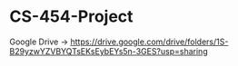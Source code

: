 # CS-454-Project

Google Drive -> https://drive.google.com/drive/folders/1S-B29yzwYZVBYQTsEKsEybEYs5n-3GES?usp=sharing
